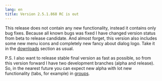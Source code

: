 ```yaml
---
lang: en
title: Version 2.5.1.868 RC is out
---
```

This release does not contain any new functionality, instead it contains only bug fixes. Because all known bugs was fixed I have changed version status from beta to release candidate. And almost forget, this version also includes some new menu icons and completely new fancy about dialog logo. Take it in the [downloads](/en/downloads) section as usual.

P.S. I also want to release stable final version as fast as possible, so from this version forward I have two development branches (alpha and release). So, in the nearest future you can expect new alpha with lot new functionality (tabs, for example) in [groups](https://groups.google.com/group/nomad-net).
